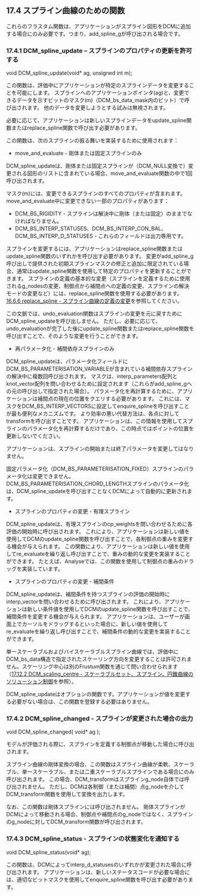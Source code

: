 ## 17.4 スプライン曲線のための関数

これらのフラスタム関数は、アプリケーションがスプライン図形をDCMに追加する場合にのみ必要です。つまり、add_spline_gが呼び出される場合です。

### 17.4.1 DCM_spline_update – スプラインのプロパティの更新を許可する

void DCM_spline_update(void* ag, unsigned int m);

この関数は、評価中にアプリケーションが特定のスプラインデータを変更することを可能にします。
スプラインへのアプリケーションポインタ(ag)と、変更できるデータを示すビットのマスク(m)（DCM_bs_data_mask内のビット）で呼び出されます。
他のデータを変更しようとする試みは無視されます。

必要に応じて、アプリケーションは新しいスプラインデータをupdate_spline関数またはreplace_spline関数で呼び出す必要があります。

この関数は、次のスプラインの振る舞いを実装するために使用されます：

- move_and_evaluate - 剛体または固定スプラインのみ

DCM_spline_updateは、剛体または固定スプラインが（DCM_NULL変換で）変更される図形のリストに含まれている場合、move_and_evaluate関数の中で1回呼び出されます。

マスク(m)には、変更できるスプラインのすべてのプロパティが含まれます。
move_and_evaluate中に変更できない一部のプロパティがあります：

- DCM_BS_RIGIDITY - スプラインは解決中に剛体（または固定）のままでなければなりません。
- DCM_BS_INTERP_STATUSES、DCM_BS_INTERP_CON_BAL、DCM_BS_INTERP_D_STATUSES - これらのフィールドは出力専用です。

スプラインを変更するには、アプリケーションはreplace_spline関数またはupdate_spline関数のいずれかを呼び出す必要があります。
変更がadd_spline_g呼び出しで提供された初期スプラインマスクの修正と追加に限定されている場合、通常はupdate_spline関数を使用して特定のプロパティを更新することができます。
スプラインの定義の基本的な変更（スプラインを定義するために使用されるg_nodesの変更、制御点から補間点への定義の変更、スプラインの解決モードの変更など）には、replace_spline関数を使用する必要があります。
[16.6.6 replace_spline - スプライン曲線の定義の変更](16.6._Spline_functions.md)を参照してください。

この文脈では、undo_evaluation関数はスプラインの変更を元に戻すためにDCM_spline_updateを呼び出しません。
ただし、必要に応じて、undo_evaluationが完了した後にupdate_spline関数またはreplace_spline関数を呼び出すことで、そのような変更を行うことができます。

- 再パラメータ化 - 補間依存スプラインのみ

DCM_spline_updateは、パラメータ化フィールドにDCM_BS_PARAMETERISATION_VARIABLEが含まれている補間依存スプラインの解決中に複数回呼び出されます。
マスクは、interp_parameters配列とknot_vector配列を問い合わせるために設定されます（これらがadd_spline_gへの元の呼び出しで指定された場合）。
パラメータ化を再計算するために、アプリケーションは補間点の現在の位置をクエリする必要があります。
これには、マスクをDCM_BS_INTERP_VECTORSに設定してenquire_splineを呼び出すことが最も便利なメカニズムです。
より効率の悪い代替方法は、各点に対してtransformを呼び出すことです。
アプリケーションは、この情報を使用してスプラインのパラメータ化を再計算するだけであり、この時点ではポイントの位置を更新しないでください。

アプリケーションは、スプラインの開始または終了パラメータを変更してはなりません。

固定パラメータ化（DCM_BS_PARAMETERISATION_FIXED）スプラインのパラメータ化は変更できません。
DCM_BS_PARAMETERISATION_CHORD_LENGTHスプラインのパラメータ化は、DCM_spline_updateを呼び出すことなくDCMによって自動的に更新されます。

- スプラインのプロパティの変更 - 有理スプライン

DCM_spline_updateは、有理スプラインのcp_weightsを問い合わせるために各評価の開始時に呼び出されます。
これにより、アプリケーションは新しい値を使用してDCMのupdate_spline関数を呼び出すことで、各制御点の重みを変更する機会が与えられます。
この関数により、アプリケーションは新しい値を使用してre_evaluateを繰り返し呼び出すことで、重みの動的な変更を実装することができます。
たとえば、Analyseでは、この関数を使用して制御点の重みのドラッグを実装しています。

- スプラインのプロパティの変更 - 補間条件

DCM_spline_updateは、補間条件を持つスプラインの評価の開始時にinterp_vectorを問い合わせるために呼び出されます。
これにより、アプリケーションは新しい条件値を使用してDCMのupdate_spline関数を呼び出すことで、補間条件を変更する機会が与えられます。
アプリケーションは、ユーザーが画面上でカーソルをドラッグするといった場合に、新しい値を使用してre_evaluateを繰り返し呼び出すことで、補間条件の動的な変更を実装することができます。

単一スケーラブルおよびバイスケーラブルスプライン曲線では、評価中にDCM_bs_data構造で指定されたスケーリング方向を変更することは許可されません。スケーリング中心は別のFrustum関数を通じて問い合わせられます（[17.12.2 DCM_scaling_centre - スケーラブルセット、スプライン、円錐曲線のソリューション制御](17.12._Miscellaneous_functions.md)を参照）。

DCM_spline_updateはオプションの関数です。アプリケーションが値を変更する必要がない場合は、この関数を登録する必要はありません。

### 17.4.2 DCM_spline_changed - スプラインが変更された場合の出力

void DCM_spline_changed( void* ag );

モデルが評価される際に、スプラインを定義する制御点が移動した場合に呼び出されます。

スプライン曲線の剛体変換の場合、この関数はスプライン曲線が柔軟、スケーラブル、単一スケーラブル、または二重スケーラブルスプラインである場合にのみ呼び出されます。
この場合、DCM_transformはスプラインg_node自体では呼び出されません。
ただし、DCMは各制御（または補間）点g_nodeを介してDCM_transform関数を使用して変換を出力します。

なお、この関数は剛体スプラインには呼び出されません。
剛体スプラインがDCMによって移動される場合、制御点や補間点のg_nodeではなく、スプラインのg_nodeに対してDCM_transform関数が呼び出されます。

### 17.4.3 DCM_spline_status - スプラインの状態変化を通知する

void DCM_spline_status(void* ag);

この関数は、DCMによってinterp_d_statusesのいずれかが変更された場合に呼び出されます。
アプリケーションは、新しいステータスコードが必要な場合には、適切なビットマスクを使用してenquire_spline関数を呼び出す必要があります。

